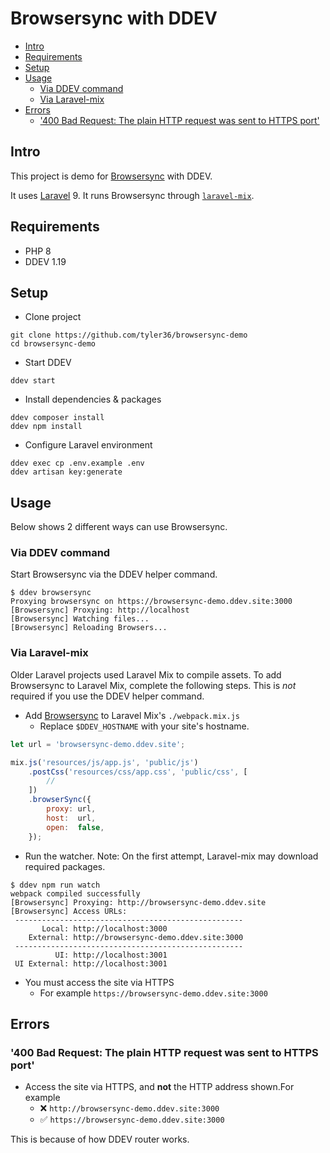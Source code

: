 # Browsersync with DDEV <!-- omit in toc -->

- [Intro](#intro)
- [Requirements](#requirements)
- [Setup](#setup)
- [Usage](#usage)
  - [Via DDEV command](#via-ddev-command)
  - [Via Laravel-mix](#via-laravel-mix)
- [Errors](#errors)
  - ['400 Bad Request: The plain HTTP request was sent to HTTPS port'](#400-bad-request-the-plain-http-request-was-sent-to-https-port)

## Intro

This project is demo for [Browsersync](https://browsersync.io/) with DDEV.

It uses [Laravel](https://laravel.com/) 9.
It runs Browsersync through [`laravel-mix`](https://laravel-mix.com/).

## Requirements

- PHP 8
- DDEV 1.19

## Setup

- Clone project

```shell
git clone https://github.com/tyler36/browsersync-demo
cd browsersync-demo
```

- Start DDEV

```shell
ddev start
```

- Install dependencies & packages

```shell
ddev composer install
ddev npm install
```

- Configure Laravel environment

```shell
ddev exec cp .env.example .env
ddev artisan key:generate
```

## Usage

Below shows 2 different ways can use Browsersync.

### Via DDEV command

Start Browsersync via the DDEV helper command.

```shell
$ ddev browsersync
Proxying browsersync on https://browsersync-demo.ddev.site:3000
[Browsersync] Proxying: http://localhost
[Browsersync] Watching files...
[Browsersync] Reloading Browsers...
```

### Via Laravel-mix

Older Laravel projects used Laravel Mix to compile assets.
To add Browsersync to Laravel Mix, complete the following steps.
This is _not_ required if you use the DDEV helper command.

- Add [Browsersync](https://laravel-mix.com/docs/4.0/browsersync) to Laravel Mix's `./webpack.mix.js`
  - Replace `$DDEV_HOSTNAME` with your site's hostname.

```js
let url = 'browsersync-demo.ddev.site';

mix.js('resources/js/app.js', 'public/js')
    .postCss('resources/css/app.css', 'public/css', [
        //
    ])
    .browserSync({
        proxy: url,
        host:  url,
        open:  false,
    });
```

- Run the watcher. Note: On the first attempt, Laravel-mix may download required packages.

```shell
$ ddev npm run watch
webpack compiled successfully
[Browsersync] Proxying: http://browsersync-demo.ddev.site
[Browsersync] Access URLs:
 ---------------------------------------------------
       Local: http://localhost:3000
    External: http://browsersync-demo.ddev.site:3000
 ---------------------------------------------------
          UI: http://localhost:3001
 UI External: http://localhost:3001
```

- You must access the site via HTTPS
  - For example `https://browsersync-demo.ddev.site:3000`

## Errors

### '400 Bad Request: The plain HTTP request was sent to HTTPS port'

- Access the site via HTTPS, and **not** the HTTP address shown.For example
  - ❌ `http://browsersync-demo.ddev.site:3000`
  - ✅ `https://browsersync-demo.ddev.site:3000`

This is because of how DDEV router works.
